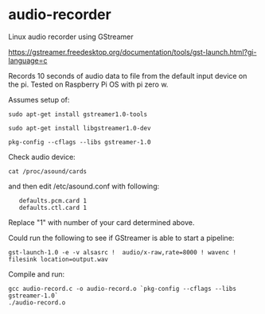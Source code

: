 # audio-recorder
Linux audio recorder using GStreamer 

https://gstreamer.freedesktop.org/documentation/tools/gst-launch.html?gi-language=c 

Records 10 seconds of audio data to file from the default input device on the pi.  Tested on Raspberry Pi OS with pi zero w.

Assumes setup of:

```console
sudo apt-get install gstreamer1.0-tools

sudo apt-get install libgstreamer1.0-dev

pkg-config --cflags --libs gstreamer-1.0
```

Check audio device:


```console
cat /proc/asound/cards
```

and then edit /etc/asound.conf with following:

```console
   defaults.pcm.card 1
   defaults.ctl.card 1
```
Replace "1" with number of your card determined above.

Could run the following to see if GStreamer is able to start a pipeline:

```console
gst-launch-1.0 -e -v alsasrc !  audio/x-raw,rate=8000 ! wavenc ! filesink location=output.wav
```

Compile and run:

```
gcc audio-record.c -o audio-record.o `pkg-config --cflags --libs gstreamer-1.0`
./audio-record.o
```




